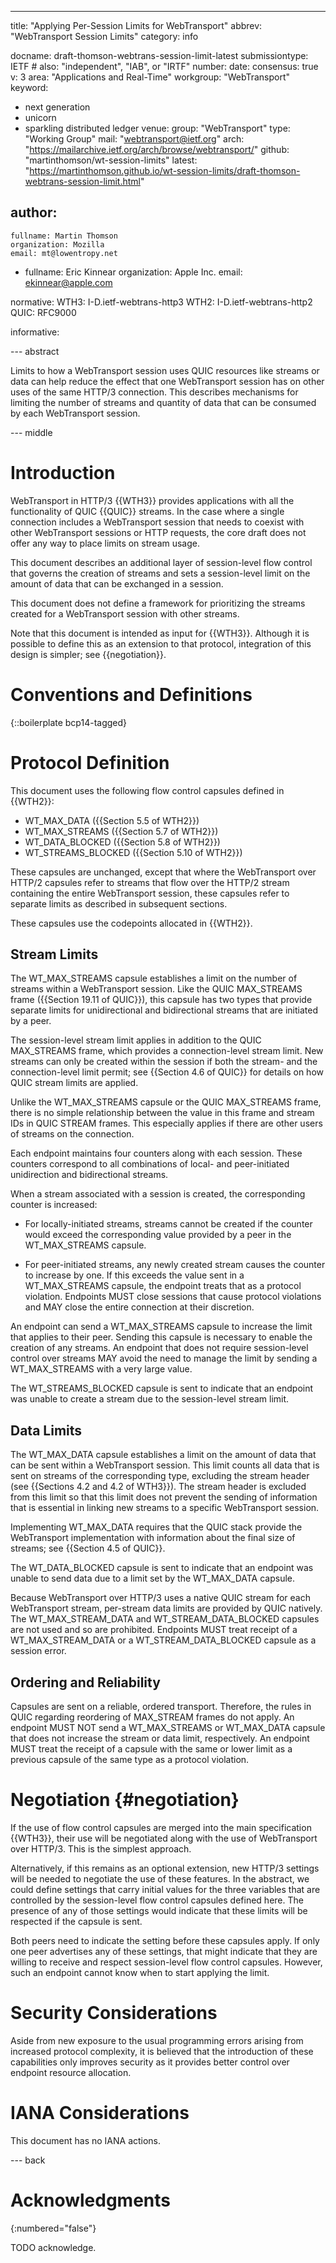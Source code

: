 ---
title: "Applying Per-Session Limits for WebTransport"
abbrev: "WebTransport Session Limits"
category: info

docname: draft-thomson-webtrans-session-limit-latest
submissiontype: IETF  # also: "independent", "IAB", or "IRTF"
number:
date:
consensus: true
v: 3
area: "Applications and Real-Time"
workgroup: "WebTransport"
keyword:
 - next generation
 - unicorn
 - sparkling distributed ledger
venue:
  group: "WebTransport"
  type: "Working Group"
  mail: "webtransport@ietf.org"
  arch: "https://mailarchive.ietf.org/arch/browse/webtransport/"
  github: "martinthomson/wt-session-limits"
  latest: "https://martinthomson.github.io/wt-session-limits/draft-thomson-webtrans-session-limit.html"

author:
 -
    fullname: Martin Thomson
    organization: Mozilla
    email: mt@lowentropy.net
 -
    fullname: Eric Kinnear
    organization: Apple Inc.
    email: ekinnear@apple.com

normative:
  WTH3: I-D.ietf-webtrans-http3
  WTH2: I-D.ietf-webtrans-http2
  QUIC: RFC9000

informative:


--- abstract

Limits to how a WebTransport session uses QUIC resources like streams or data
can help reduce the effect that one WebTransport session has on other uses of
the same HTTP/3 connection.  This describes mechanisms for limiting the number
of streams and quantity of data that can be consumed by each WebTransport
session.


--- middle

# Introduction

WebTransport in HTTP/3 {{WTH3}} provides applications with all the functionality
of QUIC {{QUIC}} streams.  In the case where a single connection includes a
WebTransport session that needs to coexist with other WebTransport sessions or
HTTP requests, the core draft does not offer any way to place limits on stream
usage.

This document describes an additional layer of session-level flow control that
governs the creation of streams and sets a session-level limit on the amount of
data that can be exchanged in a session.

This document does not define a framework for prioritizing the streams created
for a WebTransport session with other streams.

Note that this document is intended as input for {{WTH3}}. Although it is
possible to define this as an extension to that protocol, integration of this
design is simpler; see {{negotiation}}.


# Conventions and Definitions

{::boilerplate bcp14-tagged}


# Protocol Definition

This document uses the following flow control capsules defined in {{WTH2}}:

* WT_MAX_DATA ({{Section 5.5 of WTH2}})
* WT_MAX_STREAMS ({{Section 5.7 of WTH2}})
* WT_DATA_BLOCKED ({{Section 5.8 of WTH2}})
* WT_STREAMS_BLOCKED ({{Section 5.10 of WTH2}})

These capsules are unchanged, except that where the WebTransport over HTTP/2
capsules refer to streams that flow over the HTTP/2 stream containing the
entire WebTransport session, these capsules refer to separate limits as
described in subsequent sections.

These capsules use the codepoints allocated in {{WTH2}}.


## Stream Limits

The WT_MAX_STREAMS capsule establishes a limit on the number of streams within a
WebTransport session.  Like the QUIC MAX_STREAMS frame ({{Section 19.11 of
QUIC}}), this capsule has two types that provide separate limits for
unidirectional and bidirectional streams that are initiated by a peer.

The session-level stream limit applies in addition to the QUIC MAX_STREAMS
frame, which provides a connection-level stream limit.  New streams can only be
created within the session if both the stream- and the connection-level limit
permit; see {{Section 4.6 of QUIC}} for details on how QUIC stream limits are
applied.

Unlike the WT_MAX_STREAMS capsule or the QUIC MAX_STREAMS frame, there is no
simple relationship between the value in this frame and stream IDs in QUIC
STREAM frames.  This especially applies if there are other users of streams on
the connection.

Each endpoint maintains four counters along with each session.  These counters
correspond to all combinations of local- and peer-initiated unidirection and
bidirectional streams.

When a stream associated with a session is created, the
corresponding counter is increased:

* For locally-initiated streams, streams cannot be created if the counter would
  exceed the corresponding value provided by a peer in the WT_MAX_STREAMS
  capsule.

* For peer-initiated streams, any newly created stream causes the counter to
  increase by one.  If this exceeds the value sent in a WT_MAX_STREAMS capsule,
  the endpoint treats that as a protocol violation.  Endpoints MUST close
  sessions that cause protocol violations and MAY close the entire connection at
  their discretion.

An endpoint can send a WT_MAX_STREAMS capsule to increase the limit that applies
to their peer.  Sending this capsule is necessary to enable the creation of any
streams.  An endpoint that does not require session-level control over streams
MAY avoid the need to manage the limit by sending a WT_MAX_STREAMS with a very
large value.

The WT_STREAMS_BLOCKED capsule is sent to indicate that an endpoint was unable
to create a stream due to the session-level stream limit.


## Data Limits

The WT_MAX_DATA capsule establishes a limit on the amount of data that can be
sent within a WebTransport session.  This limit counts all data that is sent on
streams of the corresponding type, excluding the stream header (see {{Sections
4.2 and 4.2 of WTH3}}).  The stream header is excluded from this limit so that
this limit does not prevent the sending of information that is essential in
linking new streams to a specific WebTransport session.

Implementing WT_MAX_DATA requires that the QUIC stack provide the WebTransport
implementation with information about the final size of streams; see {{Section
4.5 of QUIC}}.

The WT_DATA_BLOCKED capsule is sent to indicate that an endpoint was unable to
send data due to a limit set by the WT_MAX_DATA capsule.

Because WebTransport over HTTP/3 uses a native QUIC stream for each WebTransport
stream, per-stream data limits are provided by QUIC natively.  The
WT_MAX_STREAM_DATA and WT_STREAM_DATA_BLOCKED capsules are not used and so are
prohibited.  Endpoints MUST treat receipt of a WT_MAX_STREAM_DATA or a
WT_STREAM_DATA_BLOCKED capsule as a session error.


## Ordering and Reliability

Capsules are sent on a reliable, ordered transport. Therefore, the rules in QUIC
regarding reordering of MAX_STREAM frames do not apply.  An endpoint MUST NOT
send a WT_MAX_STREAMS or WT_MAX_DATA capsule that does not increase the stream
or data limit, respectively.  An endpoint MUST treat the receipt of a capsule
with the same or lower limit as a previous capsule of the same type as a
protocol violation.



# Negotiation {#negotiation}

If the use of flow control capsules are merged into the main specification
{{WTH3}}, their use will be negotiated along with the use of WebTransport over
HTTP/3.  This is the simplest approach.

Alternatively, if this remains as an optional extension, new HTTP/3 settings
will be needed to negotiate the use of these features.  In the abstract, we
could define settings that carry initial values for the three variables that
are controlled by the session-level flow control capsules defined here.  The
presence of any of those settings would indicate that these limits will be
respected if the capsule is sent.

Both peers need to indicate the setting before these capsules apply.  If only
one peer advertises any of these settings, that might indicate that they are
willing to receive and respect session-level flow control capsules.  However,
such an endpoint cannot know when to start applying the limit.


# Security Considerations

Aside from new exposure to the usual programming errors arising from increased
protocol complexity, it is believed that the introduction of these capabilities
only improves security as it provides better control over endpoint resource
allocation.


# IANA Considerations

This document has no IANA actions.


--- back

# Acknowledgments
{:numbered="false"}

TODO acknowledge.

